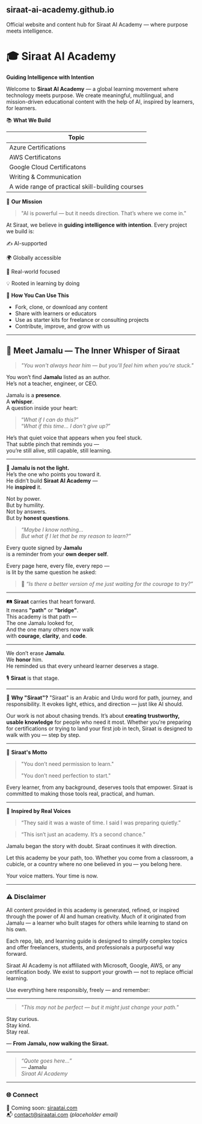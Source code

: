 ## siraat-ai-academy.github.io
Official website and content hub for Siraat AI Academy — where purpose meets intelligence.

# 🎓 Siraat AI Academy
**Guiding Intelligence with Intention**

Welcome to **Siraat AI Academy** — a global learning movement where technology meets purpose. We create meaningful, multilingual, and mission-driven educational content with the help of AI, inspired by learners, for learners.

📚 **What We Build**

|                **Topic**                         |
| ---------------------------                      |
| Azure Certifications                             |
| AWS Certificatons                                | 
| Google Cloud Certificatons                       | 
| Writing & Communication                          | 
| A wide range of practical skill-building courses |

🚀 **Our Mission**

> "AI is powerful — but it needs direction. That’s where we come in."

At Siraat, we believe in **guiding intelligence with intention**. Every project we build is:

✍️ AI-supported

🌍 Globally accessible

🎯 Real-world focused

💡 Rooted in learning by doing


💬 **How You Can Use This**

* Fork, clone, or download any content
* Share with learners or educators
* Use as starter kits for freelance or consulting projects
* Contribute, improve, and grow with us

---

## 📜 Meet Jamalu — The Inner Whisper of Siraat

> *"You won't always hear him — but you'll feel him when you're stuck."*

You won’t find **Jamalu** listed as an author.  
He’s not a teacher, engineer, or CEO.  

Jamalu is a **presence**.  
A **whisper**.  
A question inside your heart:

> “*What if I can do this?*”  
> “*What if this time… I don’t give up?*”

He’s that quiet voice that appears when you feel stuck.  
That subtle pinch that reminds you —  
you’re still alive, still capable, still learning.

---

🌟 **Jamalu is not the light.**  
He’s the one who points you toward it.  
He didn’t build **Siraat AI Academy** —  
He **inspired** it.

Not by power.  
But by humility.  
Not by answers.  
But by **honest questions**.

> *“Maybe I know nothing…  
> But what if I let that be my reason to learn?”*

Every quote signed by **Jamalu**  
is a reminder from your **own deeper self**.

Every page here, every file, every repo —  
is lit by the same question he asked:

> 🧠 *“Is there a better version of me just waiting for the courage to try?”*

---

🛤 **Siraat** carries that heart forward.  
It means **"path"** or **"bridge"**.  
This academy is that path —  
The one Jamalu looked for,  
And the one many others now walk  
with **courage**, **clarity**, and **code**.

---

We don’t erase **Jamalu**.  
We **honor** him.  
He reminded us that every unheard learner deserves a stage.

🎙️ **Siraat** is that stage.

---


🧭 **Why "Siraat"?**
"Siraat" is an Arabic and Urdu word for path, journey, and responsibility. It evokes light, ethics, and direction — just like AI should.

Our work is not about chasing trends. It’s about **creating trustworthy, usable knowledge** for people who need it most. Whether you're preparing for certifications or trying to land your first job in tech, Siraat is designed to walk with you — step by step.

---

📜 **Siraat's Motto**

> "You don’t need permission to learn."
>
> "You don’t need perfection to start."

Every learner, from any background, deserves tools that empower. Siraat is committed to making those tools real, practical, and human.

---

🧠 **Inspired by Real Voices**

> “They said it was a waste of time.
> I said I was preparing quietly.”

> “This isn’t just an academy.
> It’s a second chance.”

Jamalu began the story with doubt.
Siraat continues it with direction.

Let this academy be your path, too. Whether you come from a classroom, a cubicle, or a country where no one believed in you — you belong here.

Your voice matters. Your time is now.

---

### ⚠️ Disclaimer

All content provided in this academy is generated, refined, or inspired through the power of AI and human creativity. Much of it originated from Jamalu — a learner who built stages for others while learning to stand on his own.

Each repo, lab, and learning guide is designed to simplify complex topics and offer freelancers, students, and professionals a purposeful way forward.

Siraat AI Academy is not affiliated with Microsoft, Google, AWS, or any certification body.
We exist to support your growth — not to replace official learning.

Use everything here responsibly, freely — and remember:

---

> *"This may not be perfect — but it might just change your path."*

Stay curious.  
Stay kind.  
Stay real.

— **From Jamalu, now walking the Siraat.**

---

> *“Quote goes here…”*  
> — **Jamalu**  
> *Siraat AI Academy*

---

### 🌐 Connect  
🔗 Coming soon: [siraatai.com](https://siraatai.com)  
📬 contact@siraatai.com *(placeholder email)*  

